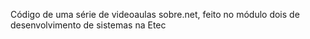 Código de uma série de videoaulas sobre.net, feito no módulo dois de desenvolvimento de sistemas na Etec
